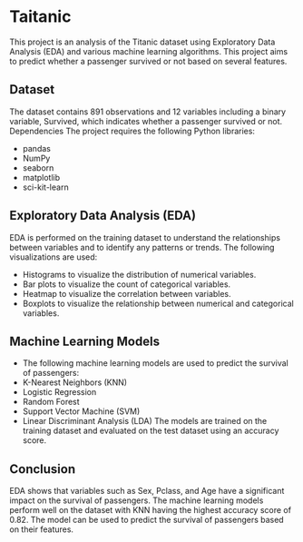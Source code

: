 # Taitanic
This project is an analysis of the Titanic dataset using Exploratory Data Analysis (EDA) and various machine learning algorithms. This project aims to predict whether a passenger survived or not based on several features.


## Dataset
The dataset contains 891 observations and 12 variables including a binary variable, Survived, which indicates whether a passenger survived or not. 
Dependencies
The project requires the following Python libraries:
- pandas
- NumPy
- seaborn
- matplotlib
- sci-kit-learn


## Exploratory Data Analysis (EDA)
EDA is performed on the training dataset to understand the relationships between variables and to identify any patterns or trends. The following visualizations are used:
- Histograms to visualize the distribution of numerical variables.
- Bar plots to visualize the count of categorical variables.
- Heatmap to visualize the correlation between variables.
- Boxplots to visualize the relationship between numerical and categorical variables.
## Machine Learning Models
- The following machine learning models are used to predict the survival of passengers:
- K-Nearest Neighbors (KNN)
- Logistic Regression
- Random Forest
- Support Vector Machine (SVM)
- Linear Discriminant Analysis (LDA)
The models are trained on the training dataset and evaluated on the test dataset using an accuracy score. 
## Conclusion
EDA shows that variables such as Sex, Pclass, and Age have a significant impact on the survival of passengers. The machine learning models perform well on the dataset with KNN having the highest accuracy score of 0.82. The model can be used to predict the survival of passengers based on their features.
